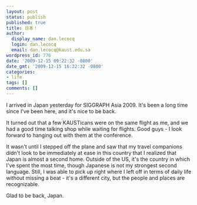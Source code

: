 ```yaml
---
layout: post
status: publish
published: true
title: 日本！
author:
  display_name: dan.lecocq
  login: dan.lecocq
  email: dan.lecocq@kaust.edu.sa
wordpress_id: 776
date: '2009-12-15 09:22:32 -0800'
date_gmt: '2009-12-15 16:22:32 -0800'
categories:
- life
tags: []
comments: []
---
```

I arrived in Japan yesterday for SIGGRAPH Asia 2009.  It's been a long time since I've been here, and it's nice to be back.

It turned out that a few KAUSTicans were on the same flight as me, and we had a good time talking shop while waiting for flights.  Good guys - I look forward to hanging out with them at the conference.

It wasn't until I stepped off the plane and saw that my travel companions didn't look to be immediately at ease in this country that I realized that Japan is almost a second home.  Outside of the US, it's the country in which I've spent the most time, though Japanese is not my strongest second language.  Still, I was able to pick up right where I left off in terms of daily life without missing a beat - it's a different city, but the people and places are recognizable.

Glad to be back, Japan.
